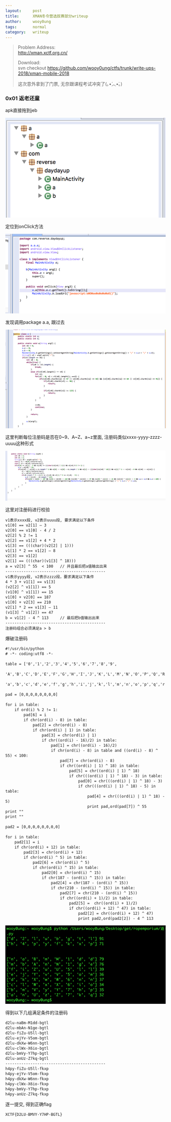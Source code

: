 ```yaml
---
layout:     post
title:      XMAN冬令营选拔赛部分writeup
author:     wooy0ung
tags: 		normal
category:  	writeup
---
```



>Problem Address:  
>http://xman.xctf.org.cn/  
>  
>Download:  
>svn checkout https://github.com/wooy0ung/ctfs/trunk/write-ups-2018/xman-mobile-2018  
>
>这次意外拿到了门票, 无奈跟课程考试冲突了(｡•́︿•̀｡)
<!-- more -->

### 0x01 返老还童

apk直接拖到jeb

![](/assets/img/writeup/normal/2018-01-07-xman-mobile-2018/0x01.png)

定位到onClick方法

![](/assets/img/writeup/normal/2018-01-07-xman-mobile-2018/0x02.png)

发现调用package a.a, 跟过去

![](/assets/img/writeup/normal/2018-01-07-xman-mobile-2018/0x03.png)

这里判断每位注册码是否在0~9、A~Z、a~z里面, 注册码类似xxxx-yyyy-zzzz-uuuu这种形式

![](/assets/img/writeup/normal/2018-01-07-xman-mobile-2018/0x04.png)

这里对注册码进行校验

```
v1表示xxxx段, v2表示uuuu段, 要求满足以下条件
v1[0] == v2[1] – 3
v2[0] == v1[0] - 4 / 2
v2[2] % 2 != 1
v2[2] == v1[2] + 4 * 2
v1[3] == (((char)(v2[2] | 1)))
v1[1] * 2 == v1[2] – 8
v2[3] == v1[2]
v2[1] == (((char)(v1[3] ^ 18)))
a = v2[3] ^ 55  < 100	// 并且最后把a值输出出来
--------------------------------------------
v1表示yyyy段, v2表示zzzz段，要求满足以下条件
4 * 3 + v1[1] == v1[3]
(v2[2] ^ v1[1]) == 5
(v1[0] ^ v1[1]) == 15
v1[0] + v2[0] == 187
v1[0] + v2[3] == 210
v2[1] * 2 == v1[3] – 11
(v1[3] ^ v1[2]) == 47
b = v1[2] - 4 ^ 113		// 最后把b值输出出来
--------------------------------------------
注册码组合必须满足a > b
```

爆破注册码

```
#!/usr/bin/python
# -*- coding:utf8 -*-

table = ['0','1','2','3','4','5','6','7','8','9',
		'A','B','C','D','E','F','G','H','I','J','K','L','M','N','O','P','Q','R','S','T','U','V','W','X','Y','Z',
		'a','b','c','d','e','f','g','h','i','j','k','l','m','n','o','p','q','r','s','t','u','v','w','x','y','z']

pad = [0,0,0,0,0,0,0,0]

for i in table:
	if ord(i) % 2 != 1:
		pad[6] = i
		if chr(ord(i) - 8) in table:
			pad[2] = chr(ord(i) - 8)
			if chr(ord(i) | 1) in table:
				pad[3] = chr(ord(i) | 1)
				if chr((ord(i) - 16)/2) in table:
					pad[1] = chr((ord(i) - 16)/2)
					if chr(ord(i) - 8) in table and ((ord(i) - 8) ^ 55) < 100:
						pad[7] = chr(ord(i) - 8)
						if chr((ord(i) | 1) ^ 18) in table:
							pad[5] = chr((ord(i) | 1) ^ 18)
							if chr(((ord(i) | 1) ^ 18) - 3) in table:
								pad[0] = chr(((ord(i) | 1) ^ 18) - 3)
								if chr(((ord(i) | 1) ^ 18) - 5) in table:
									pad[4] = chr(((ord(i) | 1) ^ 18) - 5)
									print pad,ord(pad[7]) ^ 55
print ""
print ""

pad2 = [0,0,0,0,0,0,0,0]

for i in table:
	pad2[1] = i
	if chr(ord(i) + 12) in table:
		pad2[3] = chr(ord(i) + 12)
		if chr(ord(i) ^ 5) in table:
			pad2[6] = chr(ord(i) ^ 5)
			if chr(ord(i) ^ 15) in table:
				pad2[0] = chr(ord(i) ^ 15)
				if chr(187 - (ord(i) ^ 15)) in table:
					pad2[4] = chr(187 - (ord(i) ^ 15))
					if chr(210 - (ord(i) ^ 15)) in table:
						pad2[7] = chr(210 - (ord(i) ^ 15))
						if chr((ord(i) + 1)/2) in table:
							pad2[5] =  chr((ord(i) + 1)/2)
							if chr((ord(i) + 12) ^ 47) in table:
								pad2[2] = chr((ord(i) + 12) ^ 47)
								print pad2,ord(pad2[2]) - 4 ^ 113

```

![](/assets/img/writeup/normal/2018-01-07-xman-mobile-2018/0x05.png)

得到以下几组满足条件的注册码

```
d2lu-naBm-M1dd-bgtl
d2lu-mbAn-N1ge-bgtl
d2lu-fiZu-U5ll-bgtl
d2lu-ejYv-V5om-bgtl
d2lu-dkXw-W6nn-bgtl
d2lu-clWx-X6io-bgtl
d2lu-bmVy-Y7hp-bgtl
d2lu-anUz-Z7kq-bgtl
--------------------------------------------
h4py-fiZu-U5ll-fkxp
h4py-ejYv-V5om-fkxp
h4py-dkXw-W6nn-fkxp
h4py-clWx-X6io-fkxp
h4py-bmVy-Y7hp-fkxp
h4py-anUz-Z7kq-fkxp
```

逐一提交, 得到正确flag
```
XCTF{D2LU-BMVY-Y7HP-BGTL}
```